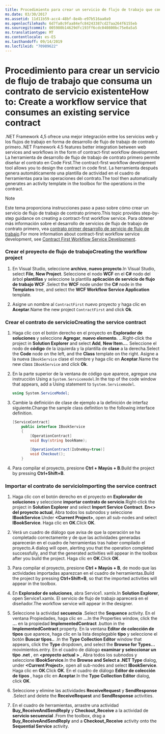```yaml
---
title: Procedimiento para crear un servicio de flujo de trabajo que consuma un contrato de servicio existente
ms.date: 03/30/2017
ms.assetid: 11d11b59-acc4-48bf-8e4b-e97b516aa0a9
ms.openlocfilehash: 6d7fa8c9faa84efc84243387cd27aa264f6155eb
ms.sourcegitcommit: 005980b14629dfc193ff6cdc040800bc75e0a5a5
ms.translationtype: MT
ms.contentlocale: es-ES
ms.lasthandoff: 09/14/2019
ms.locfileid: "70989622"
---
```

# <a name="how-to-create-a-workflow-service-that-consumes-an-existing-service-contract"></a><span data-ttu-id="d0e4c-102">Procedimiento para crear un servicio de flujo de trabajo que consuma un contrato de servicio existente</span><span class="sxs-lookup"><span data-stu-id="d0e4c-102">How to: Create a workflow service that consumes an existing service contract</span></span>
<span data-ttu-id="d0e4c-103">.NET Framework 4,5 ofrece una mejor integración entre los servicios web y los flujos de trabajo en forma de desarrollo de flujo de trabajo de contrato primero.</span><span class="sxs-lookup"><span data-stu-id="d0e4c-103">.NET Framework 4.5 features better integration between web services and workflows in the form of contract-first workflow development.</span></span> <span data-ttu-id="d0e4c-104">La herramienta de desarrollo de flujo de trabajo de contrato primero permite diseñar el contrato en Code First.</span><span class="sxs-lookup"><span data-stu-id="d0e4c-104">The contract-first workflow development tool allows you to design the contract in code first.</span></span> <span data-ttu-id="d0e4c-105">La herramienta después genera automáticamente una plantilla de actividad en el cuadro de herramientas para las operaciones del contrato.</span><span class="sxs-lookup"><span data-stu-id="d0e4c-105">The tool then automatically generates an activity template in the toolbox for the operations in the contract.</span></span>  
  
> [!NOTE]
> <span data-ttu-id="d0e4c-106">Este tema proporciona instrucciones paso a paso sobre cómo crear un servicio de flujo de trabajo de contrato primero.</span><span class="sxs-lookup"><span data-stu-id="d0e4c-106">This topic provides step-by-step guidance on creating a contract-first workflow service.</span></span> <span data-ttu-id="d0e4c-107">Para obtener más información sobre el desarrollo de servicios de flujo de trabajo de contrato primero, vea [contrato primer desarrollo de servicio de flujo de trabajo](contract-first-workflow-service-development.md).</span><span class="sxs-lookup"><span data-stu-id="d0e4c-107">For more information about contract-first workflow service development, see [Contract First Workflow Service Development](contract-first-workflow-service-development.md).</span></span>  
  
### <a name="creating-the-workflow-project"></a><span data-ttu-id="d0e4c-108">Crear el proyecto de flujo de trabajo</span><span class="sxs-lookup"><span data-stu-id="d0e4c-108">Creating the workflow project</span></span>  
  
1. <span data-ttu-id="d0e4c-109">En Visual Studio, seleccione **archivo**, **nuevo proyecto**.</span><span class="sxs-lookup"><span data-stu-id="d0e4c-109">In Visual Studio, select **File**, **New Project**.</span></span> <span data-ttu-id="d0e4c-110">Seleccione el nodo **WCF** en el **C#** nodo del árbol **plantillas** y seleccione la plantilla **aplicación de servicio de flujo de trabajo WCF** .</span><span class="sxs-lookup"><span data-stu-id="d0e4c-110">Select the **WCF** node under the **C#** node in the **Templates** tree, and select the **WCF Workflow Service Application** template.</span></span>  
  
2. <span data-ttu-id="d0e4c-111">Asigne un nombre al `ContractFirst` nuevo proyecto y haga clic en **Aceptar**.</span><span class="sxs-lookup"><span data-stu-id="d0e4c-111">Name the new project `ContractFirst` and click **Ok**.</span></span>  
  
### <a name="creating-the-service-contract"></a><span data-ttu-id="d0e4c-112">Crear el contrato de servicio</span><span class="sxs-lookup"><span data-stu-id="d0e4c-112">Creating the service contract</span></span>  
  
1. <span data-ttu-id="d0e4c-113">Haga clic con el botón derecho en el proyecto en **Explorador de soluciones** y seleccione **Agregar**, **nuevo elemento.** ...</span><span class="sxs-lookup"><span data-stu-id="d0e4c-113">Right-click the project in **Solution Explorer** and select **Add**, **New Item…**.</span></span> <span data-ttu-id="d0e4c-114">Seleccione el nodo de **código** de la izquierda y la plantilla de **clase** a la derecha.</span><span class="sxs-lookup"><span data-stu-id="d0e4c-114">Select the **Code** node on the left, and the **Class** template on the right.</span></span> <span data-ttu-id="d0e4c-115">Asigne a la nueva `IBookService` clase el nombre y haga clic en **Aceptar**.</span><span class="sxs-lookup"><span data-stu-id="d0e4c-115">Name the new class `IBookService` and click **Ok**.</span></span>  
  
2. <span data-ttu-id="d0e4c-116">En la parte superior de la ventana de código que aparece, agregue una instrucción Using a `System.Servicemodel`.</span><span class="sxs-lookup"><span data-stu-id="d0e4c-116">In the top of the code window that appears, add a Using statement to `System.Servicemodel`.</span></span>  
  
    ```csharp  
    using System.ServiceModel;  
    ```  
  
3. <span data-ttu-id="d0e4c-117">Cambie la definición de clase de ejemplo a la definición de interfaz siguiente.</span><span class="sxs-lookup"><span data-stu-id="d0e4c-117">Change the sample class definition to the following interface definition.</span></span>  
  
    ```csharp  
    [ServiceContract]  
        public interface IBookService  
        {  
            [OperationContract]  
            void Buy(string bookName);  
  
            [OperationContract(IsOneWay=true)]  
            void Checkout();  
        }  
    ```  
  
4. <span data-ttu-id="d0e4c-118">Para compilar el proyecto, presione **Ctrl + Mayús + B**.</span><span class="sxs-lookup"><span data-stu-id="d0e4c-118">Build the project by pressing **Ctrl+Shift+B**.</span></span>  
  
### <a name="importing-the-service-contract"></a><span data-ttu-id="d0e4c-119">Importar el contrato de servicio</span><span class="sxs-lookup"><span data-stu-id="d0e4c-119">Importing the service contract</span></span>  
  
1. <span data-ttu-id="d0e4c-120">Haga clic con el botón derecho en el proyecto en **Explorador de soluciones** y seleccione **importar contrato de servicio**.</span><span class="sxs-lookup"><span data-stu-id="d0e4c-120">Right-click the project in **Solution Explorer** and select **Import Service Contract**.</span></span> <span data-ttu-id="d0e4c-121">**En\<> del proyecto actual**, Abra todos los subnodos y seleccione **IBookService**.</span><span class="sxs-lookup"><span data-stu-id="d0e4c-121">Under **\<Current Project>**, open all sub-nodes and select **IBookService**.</span></span> <span data-ttu-id="d0e4c-122">Haga clic en **OK**.</span><span class="sxs-lookup"><span data-stu-id="d0e4c-122">Click **OK**.</span></span>  
  
2. <span data-ttu-id="d0e4c-123">Verá un cuadro de diálogo que avisa de que la operación se ha completado correctamente y de que las actividades generadas aparecerán en el cuadro de herramientas tras haber compilado el proyecto.</span><span class="sxs-lookup"><span data-stu-id="d0e4c-123">A dialog will open, alerting you that the operation completed successfully, and that the generated activities will appear in the toolbox after you build the project.</span></span> <span data-ttu-id="d0e4c-124">Haga clic en **OK**.</span><span class="sxs-lookup"><span data-stu-id="d0e4c-124">Click **OK**.</span></span>  
  
3. <span data-ttu-id="d0e4c-125">Para compilar el proyecto, presione **Ctrl + Mayús + B**, de modo que las actividades importadas aparezcan en el cuadro de herramientas.</span><span class="sxs-lookup"><span data-stu-id="d0e4c-125">Build the project by pressing **Ctrl+Shift+B**, so that the imported activities will appear in the toolbox.</span></span>  
  
4. <span data-ttu-id="d0e4c-126">En **Explorador de soluciones**, abra Service1. xamlx.</span><span class="sxs-lookup"><span data-stu-id="d0e4c-126">In **Solution Explorer**, open Service1.xamlx.</span></span> <span data-ttu-id="d0e4c-127">El servicio de flujo de trabajo aparecerá en el diseñador.</span><span class="sxs-lookup"><span data-stu-id="d0e4c-127">The workflow service will appear in the designer.</span></span>  
  
5. <span data-ttu-id="d0e4c-128">Seleccione la actividad **secuencia** .</span><span class="sxs-lookup"><span data-stu-id="d0e4c-128">Select the **Sequence** activity.</span></span> <span data-ttu-id="d0e4c-129">En el ventana Propiedades, haga clic en **...**</span><span class="sxs-lookup"><span data-stu-id="d0e4c-129">In the Properties window, click the **…**</span></span> <span data-ttu-id="d0e4c-130">en la propiedad **ImplementedContract** .</span><span class="sxs-lookup"><span data-stu-id="d0e4c-130">button in the **ImplementedContract** property.</span></span> <span data-ttu-id="d0e4c-131">En la ventana **Editor de colección de tipos** que aparece, haga clic en la lista desplegable **tipo** y seleccione el botón **Buscar tipos..** .</span><span class="sxs-lookup"><span data-stu-id="d0e4c-131">In the **Type Collection Editor** window that appears, click the **Type** dropdown, and select the **Browse for Types…**</span></span> <span data-ttu-id="d0e4c-132">movimientos.</span><span class="sxs-lookup"><span data-stu-id="d0e4c-132">entry.</span></span> <span data-ttu-id="d0e4c-133">En el cuadro de diálogo **examinar y seleccionar un tipo .net** , en  **\<proyecto actual >** , Abra todos los subnodos y seleccione **IBookService**.</span><span class="sxs-lookup"><span data-stu-id="d0e4c-133">In the **Browse and Select a .NET Type** dialog, under **\<Current Project>**, open all sub-nodes and select **IBookService**.</span></span> <span data-ttu-id="d0e4c-134">Haga clic en **OK**.</span><span class="sxs-lookup"><span data-stu-id="d0e4c-134">Click **OK**.</span></span> <span data-ttu-id="d0e4c-135">En el cuadro de diálogo **Editor de colección de tipos** , haga clic en **Aceptar**.</span><span class="sxs-lookup"><span data-stu-id="d0e4c-135">In the **Type Collection Editor** dialog, click **OK**.</span></span>  
  
6. <span data-ttu-id="d0e4c-136">Seleccione y elimine las actividades **ReceiveRequest** y **SendResponse** .</span><span class="sxs-lookup"><span data-stu-id="d0e4c-136">Select and delete the **ReceiveRequest** and **SendResponse** activities.</span></span>  
  
7. <span data-ttu-id="d0e4c-137">En el cuadro de herramientas, arrastre una actividad **Buy_ReceiveAndSendReply** y **Checkout_Receive** a la actividad de **servicio secuencial** .</span><span class="sxs-lookup"><span data-stu-id="d0e4c-137">From the toolbox, drag a **Buy_ReceiveAndSendReply** and a **Checkout_Receive** activity onto the **Sequential Service** activity.</span></span>
